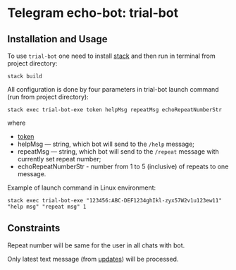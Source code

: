 # Telegram echo-bot: trial-bot

## Installation and Usage

To use `trial-bot` one need to install [stack](https://docs.haskellstack.org/en/stable/README/#how-to-install) and then run in terminal from project directory:

```
stack build
```


All configuration is done by four parameters in trial-bot launch command (run from project directory):

```
stack exec trial-bot-exe token helpMsg repeatMsg echoRepeatNumberStr
```
where
- [token](https://core.telegram.org/bots/api#authorizing-your-bot)
- helpMsg — string, which bot will send to the `/help` message;
- repeatMsg — string, which bot will send to the `/repeat` message with currently set repeat number;
- echoRepeatNumberStr - number from 1 to 5 (inclusive) of repeats to one message.

Example of launch command in Linux environment:

```
stack exec trial-bot-exe "123456:ABC-DEF1234ghIkl-zyx57W2v1u123ew11" "help msg" "repeat msg" 1
```


## Constraints

Repeat number will be same for the user in all chats with bot.

Only latest text message (from [updates](https://core.telegram.org/bots/api#getting-updates)) will be processed.
